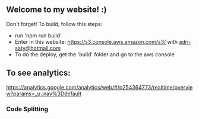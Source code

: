 ## Welcome to my website! :)
Don't forget! To build, follow this steps:
- run 'npm run build'
- Enter in this website: https://s3.console.aws.amazon.com/s3/ with adri-saty@hotmail.com
- To do the deploy, get the 'build' folder and go to the aws console

## To see analytics:
https://analytics.google.com/analytics/web/#/p254364773/realtime/overview?params=_u..nav%3Ddefault


### Code Splitting
